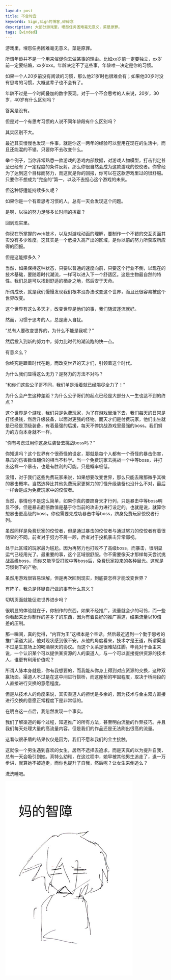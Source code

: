 ```yaml
---
layout: post
title: 不合时宜
keywords: Sign,Sign的博客,碎碎念
description: 大部分游戏里，埋怨任务困难毫无意义，菜是原罪。
tags: [winded]
---
```


游戏里，埋怨任务困难毫无意义，菜是原罪。

所谓年龄并不是一个用来催促你去做某事的理由。比如xx岁前一定要独立，xx岁前一定要结婚，xx岁xxx。年龄决定不了这些事，年龄唯一决定是你的习惯。

如果一个人20岁前没有阅读的习惯，那么他21岁时也很难会有；如果他30岁时没有思考的习惯，大概这辈子也不会有了。

年龄不过是一个时间叠加的数字表现。对于一个不会思考的人来说，20岁，30岁，40岁有什么区别吗？

答案是没有。

但是对一个有思考习惯的人说不同年龄段有什么区别吗？

其实区别不大。

最近其实慢慢也发现一件事，就是你这一两年的经验可以套用在现在的生活中，而且还能混的不错。只要你不去改变什么。

举个例子，当你非常熟悉一款游戏的游戏内部数据，对游戏人物模型，打击判定甚至已经有了一定程度的条件反射。那么你很自然会成为这款游戏的佼佼者。你曾经为了达到这个目标而努力，而这就是你的回报，你可以在这款游戏里过的很舒服。只要你不想成为“完全的”第一，以及不去担心这个游戏的未来。

但这种舒适能持续多久呢？

如果你是一个有着思考习惯的人，总有一天会发现这个问题。

是啊，以往的努力足够多长时间的挥霍？

回到现实里。

你现在所掌握的web技术，以及对游戏动画的理解，要制作一个不错的交互页面其实没有多少难度。这其实是一个低投入高产出的区域，是你以前的努力所获取所应得的回报。

但是这能撑多久？

当然，如果保持这种状态，只要以普通的速度向前，只要这个行业不倒，以现在的技术基础，要随着时代潮流，一样可以进入下一个舒适区。这是生物最自然的特性。我们总是可以找到舒适的栖身之地，然后安于天命。

所谓成长，就是我们慢慢发现我们根本没办法改变这个世界，而且还很容易被这个世界改变。

这个世界有这么多天才，改变世界是他们的事，我们随波逐流就好。

然而，习惯于思考的人，总是庸人自扰。

“总有人要改变世界的，为什么不能是我呢？”

然后投入到新的努力中，努力比时代的潮流跑的快一点。

有意义么？

你终究是跟着时代在跑，而改变世界的天才们，引领着这个时代。

为什么我们显得这么无力？是努力的方法不对吗？

“和你们这些公子哥不同，我们单是活着就已经竭尽全力了！”

为什么会产生这种差距？为什么公子哥们的起点已经是大部分人一生也达不到的终点？

这个世界是个游戏，我们只是免费玩家，为了在游戏里活下去，我们每天的日常是打怪换钱，然后升级装备，以面对更强的怪物。而天才们是付费玩家，他们出生就是已经是顶级装备，有着最强的后援，每天不停挑战游戏里最强的boss。我们努力的方向本身就不一样。

“你有考虑过用你这身烂装备去挑战boss吗？”

你知道吗？这个世界有个很奇怪的设定，那就是每个人都有一个奇怪的暴击伤害，暴击的伤害数值翻倍的相当不科学。当一个免费玩家去挑战一个中等boss，并打出这样一个暴击，也是有胜利的可能。只是概率极低。

没错，对于我们这些免费玩家来说，如果想要改变世界，那么只能去赌那微乎其微的暴击概率。当然选择比其他免费玩家更努力的打怪升级装备也没什么不对，最后一样会是成为免费玩家中的佼佼者。

当然，事情也不是这么简单，如果你真的要跻身天才行列，只是暴击中等boss明显不够，但是暴击翻倍数值是基于你当前的攻击力进行设定的。也就是说，就算你想暴击更高级的boss，你也需要先成功暴击中等boss，跻身免费玩家佼佼者行列。

虽然同样是免费玩家的佼佼者，但是通过暴击的佼佼者与通过努力的佼佼者有着很明显的不同。前者对于努力不屑一顾，后者对于投机暴击异常鄙视。

处于此区域的玩家最为尴尬。因为再努力也打败不了高级boss，而暴击，很明显运气已经用光了。最重要的事，这个区域很舒服。你不需要像天才那样每天尝试挑战高级boss，而你又能享受打败中等boss后，免费玩家投来的各种目光。这就是习惯剩下的产物。

虽然用游戏很容易理解，但是再次回到现实，到底要怎样才能改变世界？

有阵子，我总是怀疑自己做的事有什么意义？

切切页面就能促进世界进步吗？

很明显的体验就在于，你制作的东西，如果不经推广，流量就会少的可怜，而一些你看起来比你制作的差多了的东西，因为有着良好的推广渠道，结果流量以10倍差的压制。

那一瞬间，真的觉得，“内容为王”这根本是个空话。然后最近遇到一个勤于思考的推广渠道大叔，他对现状感到很不安。从他的角度看来，技术才是王道，所谓渠道不过是生意场上的喝酒聊天的协议。而这个关系是很难站住脚。毕竟对于金主来说，一个认识某个可以提供某资源的人的渠道人，与一个可以直接提供资源的技术人，谁更有利用价值呢？

所谓人脉本身就是，你有我想要的，而我能从你身上得到对应资源的交换，这种双赢场面。渠道人不过是在这中间进行搭桥，而这座桥的牢固程度，取决于桥两段的人直接进行交换的意愿程度。

但是从技术人的角度来说，其实渠道人的担忧是多余的，因为技术与金主双方直接进行交换的意愿正常程度下是非常低的。

在明白这一点后，我忽然发现一个事实。

我们了解渠道的每个过程，知道推广的所有方法，甚至明白流量的作弊技巧。并且我们每天处理大量的高流量内容。但是我们的作品还是无法刷出很高的流量。

这看似很矛盾的结果仅仅是因为，我们不愿和我们的金主接触。

这就像一个男生遇到喜欢的女生，居然不选择去追求，而是天真的以为提升自我，总有一天会吸引到她。真特么幼稚，在这过程中，她早被其他男生追走了，退一万步讲，就算她不被追走，而你也提升了自我，然后呢？让女生来倒追么？

洗洗睡吧。

![妈的智障](/img/2016-7-3-outdate/e1.jpg)
